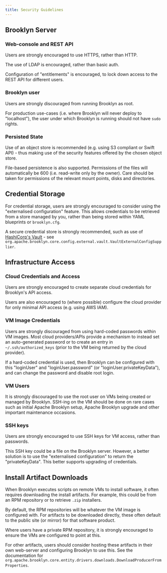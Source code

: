 ```yaml
---
title: Security Guidelines
---
```


## Brooklyn Server

### Web-console and REST API

Users are strongly encouraged to use HTTPS, rather than HTTP.

The use of LDAP is encouraged, rather than basic auth.

Configuration of "entitlements" is encouraged, to lock down access to the REST API for different 
users.


### Brooklyn user

Users are strongly discouraged from running Brooklyn as root.

For production use-cases (i.e. where Brooklyn will never deploy to "localhost"), the user under 
which Brooklyn is running should not have `sudo` rights.


### Persisted State

Use of an object store is recommended (e.g. using S3 compliant or Swift API) - thus making
use of the security features offered by the chosen object store.

File-based persistence is also supported. Permissions of the files will automatically
be 600 (i.e. read-write only by the owner). Care should be taken for permissions of the
relevant mount points, disks and directories.


## Credential Storage

For credential storage, users are strongly encouraged to consider using the "externalised 
configuration" feature. This allows credentials to be retrieved from a store managed by you, 
rather than being stored within YAML blueprints or `brooklyn.cfg`.

A secure credential store is strongly recommended, such as use of 
[HashiCorp's Vault](https://www.vaultproject.io) - see
`org.apache.brooklyn.core.config.external.vault.VaultExternalConfigSupplier`.


## Infrastructure Access

### Cloud Credentials and Access

Users are strongly encouraged to create separate cloud credentials for Brooklyn's API access.

Users are also encouraged to (where possible) configure the cloud provider for only minimal API 
access (e.g. using AWS IAM).

<!--
TODO: We should document the minimum requirements for AWS IAM required by Brooklyn
-->


### VM Image Credentials

Users are strongly discouraged from using hard-coded passwords within VM images. Most cloud 
providers/APIs provide a mechanism to instead set an auto-generated password or to create an 
entry in `~/.ssh/authorized_keys` (prior to the VM being returned by the cloud provider).

If a hard-coded credential is used, then Brooklyn can be configured with this "loginUser" and 
"loginUser.password" (or "loginUser.privateKeyData"), and can change the password and disable 
root login.


### VM Users

It is strongly discouraged to use the root user on VMs being created or managed by Brooklyn.
SSH-ing on the VM should be done on rare cases such as initial Apache Brooklyn setup,
Apache Brooklyn upgrade and other important maintenance occasions.

### SSH keys

Users are strongly encouraged to use SSH keys for VM access, rather than passwords.

This SSH key could be a file on the Brooklyn server. However, a better solution is to use the 
"externalised configuration" to return the "privateKeyData". This better supports upgrading of 
credentials.


## Install Artifact Downloads

When Brooklyn executes scripts on remote VMs to install software, it often requires downloading 
the install artifacts. For example, this could be from an RPM repository or to retrieve `.zip` 
installers.

By default, the RPM repositories will be whatever the VM image is configured with. For artifacts 
to be downloaded directly, these often default to the public site (or mirror) for that software 
product.

Where users have a private RPM repository, it is strongly encouraged to ensure the VMs are 
configured to point at this.

For other artifacts, users should consider hosting these artifacts in their own web-server and 
configuring Brooklyn to use this. See the documentation for 
`org.apache.brooklyn.core.entity.drivers.downloads.DownloadProducerFromProperties`.

